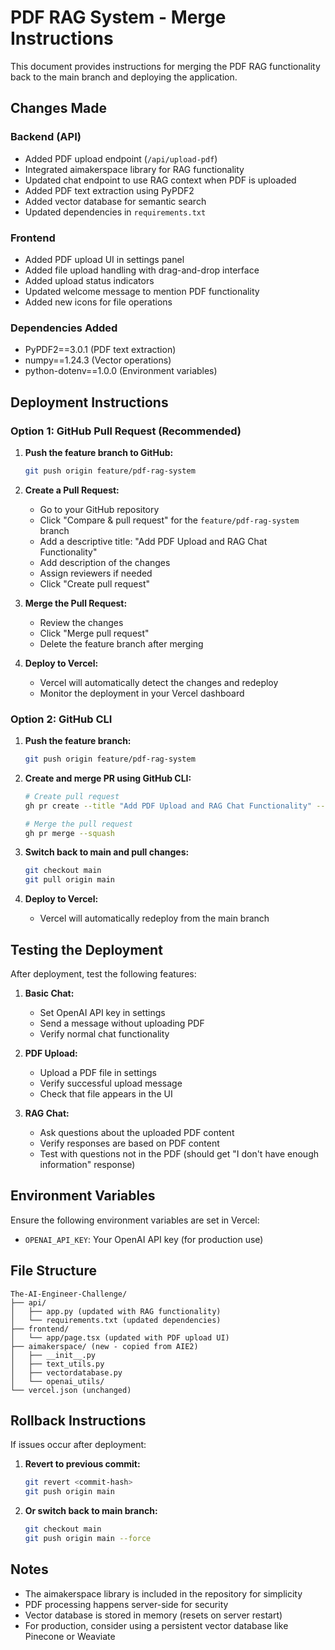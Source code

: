 # PDF RAG System - Merge Instructions

This document provides instructions for merging the PDF RAG functionality back to the main branch and deploying the application.

## Changes Made

### Backend (API)
- Added PDF upload endpoint (`/api/upload-pdf`)
- Integrated aimakerspace library for RAG functionality
- Updated chat endpoint to use RAG context when PDF is uploaded
- Added PDF text extraction using PyPDF2
- Added vector database for semantic search
- Updated dependencies in `requirements.txt`

### Frontend
- Added PDF upload UI in settings panel
- Added file upload handling with drag-and-drop interface
- Added upload status indicators
- Updated welcome message to mention PDF functionality
- Added new icons for file operations

### Dependencies Added
- PyPDF2==3.0.1 (PDF text extraction)
- numpy==1.24.3 (Vector operations)
- python-dotenv==1.0.0 (Environment variables)

## Deployment Instructions

### Option 1: GitHub Pull Request (Recommended)

1. **Push the feature branch to GitHub:**
   ```bash
   git push origin feature/pdf-rag-system
   ```

2. **Create a Pull Request:**
   - Go to your GitHub repository
   - Click "Compare & pull request" for the `feature/pdf-rag-system` branch
   - Add a descriptive title: "Add PDF Upload and RAG Chat Functionality"
   - Add description of the changes
   - Assign reviewers if needed
   - Click "Create pull request"

3. **Merge the Pull Request:**
   - Review the changes
   - Click "Merge pull request"
   - Delete the feature branch after merging

4. **Deploy to Vercel:**
   - Vercel will automatically detect the changes and redeploy
   - Monitor the deployment in your Vercel dashboard

### Option 2: GitHub CLI

1. **Push the feature branch:**
   ```bash
   git push origin feature/pdf-rag-system
   ```

2. **Create and merge PR using GitHub CLI:**
   ```bash
   # Create pull request
   gh pr create --title "Add PDF Upload and RAG Chat Functionality" --body "Implements PDF upload and RAG-based chat using aimakerspace library"
   
   # Merge the pull request
   gh pr merge --squash
   ```

3. **Switch back to main and pull changes:**
   ```bash
   git checkout main
   git pull origin main
   ```

4. **Deploy to Vercel:**
   - Vercel will automatically redeploy from the main branch

## Testing the Deployment

After deployment, test the following features:

1. **Basic Chat:**
   - Set OpenAI API key in settings
   - Send a message without uploading PDF
   - Verify normal chat functionality

2. **PDF Upload:**
   - Upload a PDF file in settings
   - Verify successful upload message
   - Check that file appears in the UI

3. **RAG Chat:**
   - Ask questions about the uploaded PDF content
   - Verify responses are based on PDF content
   - Test with questions not in the PDF (should get "I don't have enough information" response)

## Environment Variables

Ensure the following environment variables are set in Vercel:

- `OPENAI_API_KEY`: Your OpenAI API key (for production use)

## File Structure

```
The-AI-Engineer-Challenge/
├── api/
│   ├── app.py (updated with RAG functionality)
│   └── requirements.txt (updated dependencies)
├── frontend/
│   └── app/page.tsx (updated with PDF upload UI)
├── aimakerspace/ (new - copied from AIE2)
│   ├── __init__.py
│   ├── text_utils.py
│   ├── vectordatabase.py
│   └── openai_utils/
└── vercel.json (unchanged)
```

## Rollback Instructions

If issues occur after deployment:

1. **Revert to previous commit:**
   ```bash
   git revert <commit-hash>
   git push origin main
   ```

2. **Or switch back to main branch:**
   ```bash
   git checkout main
   git push origin main --force
   ```

## Notes

- The aimakerspace library is included in the repository for simplicity
- PDF processing happens server-side for security
- Vector database is stored in memory (resets on server restart)
- For production, consider using a persistent vector database like Pinecone or Weaviate

